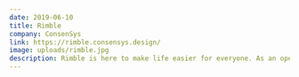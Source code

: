 ```yaml
---
date: 2019-06-10
title: Rimble
company: ConsenSys
link: https://rimble.consensys.design/
image: uploads/rimble.jpg
description: Rimble is here to make life easier for everyone. As an open source project, Rimble aims to create common dApp UX patterns, validated through user research, and built for developers.
---
```

